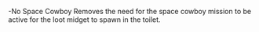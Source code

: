 -No Space Cowboy
Removes the need for the space cowboy mission to be active for the loot midget to spawn in the toilet.
